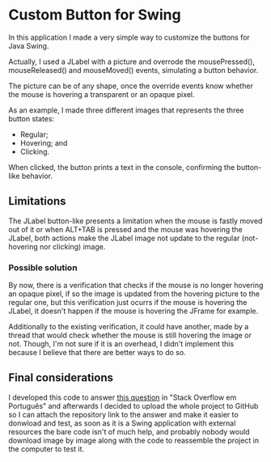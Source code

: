 # Custom Button for Swing

In this application I made a very simple way to customize the buttons for Java Swing.

Actually, I used a JLabel with a picture and overrode the mousePressed(), mouseReleased() and mouseMoved() events, simulating a button behavior.

The picture can be of any shape, once the override events know whether the mouse is hovering a transparent or an opaque pixel.

As an example, I made three different images that represents the three button states:

* Regular;
* Hovering; and
* Clicking.

When clicked, the button prints a text in the console, confirming the button-like behavior.

## Limitations

The JLabel button-like presents a limitation when the mouse is fastly moved out of it or when ALT+TAB is pressed and the mouse was hovering the JLabel, both actions make the JLabel image not update to the regular (not-hovering nor clicking) image.

### Possible solution

By now, there is a verification that checks if the mouse is no longer hovering an opaque pixel, if so the image is updated from the hovering picture to the regular one, but this verification just ocurrs if the mouse is hovering the JLabel, it doesn't happen if the mouse is hovering the JFrame for example.

Additionally to the existing verification, it could have another, made by a thread that would check whether the mouse is still hovering the image or not. Though, I'm not sure if it is an overhead, I didn't implement this because I believe that there are better ways to do so.

## Final considerations

I developed this code to answer [this question][1] in "Stack Overflow em Português" and afterwards I decided to upload the whole project to GitHub so I can attach the repository link to the answer and make it easier to donwload and test, as soon as it is a Swing application with external resources the bare code isn't of much help, and probably nobody would download image by image along with the code to reassemble the project in the computer to test it.

[1]: http://pt.stackoverflow.com/q/15490/3117